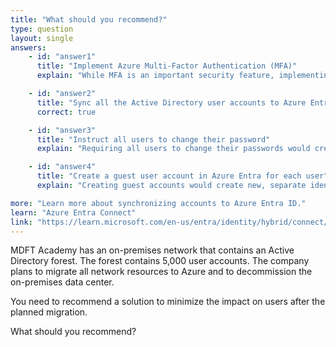 ```yaml
---
title: "What should you recommend?"
type: question
layout: single
answers:
    - id: "answer1"
      title: "Implement Azure Multi-Factor Authentication (MFA)"
      explain: "While MFA is an important security feature, implementing it alone would not minimize the impact of migrating from on-premises Active Directory to Azure. In fact, implementing MFA without proper synchronization could cause additional disruption."

    - id: "answer2"
      title: "Sync all the Active Directory user accounts to Azure Entra"
      correct: true

    - id: "answer3"
      title: "Instruct all users to change their password"
      explain: "Requiring all users to change their passwords would create unnecessary disruption. With proper synchronization, users can continue using their existing credentials."

    - id: "answer4"
      title: "Create a guest user account in Azure Entra for each user"
      explain: "Creating guest accounts would create new, separate identities rather than maintaining users' existing identities. This would cause significant disruption as users would need to manage multiple accounts."

more: "Learn more about synchronizing accounts to Azure Entra ID."
learn: "Azure Entra Connect"
link: "https://learn.microsoft.com/en-us/entra/identity/hybrid/connect/whatis-azure-ad-connect"
---
```


MDFT Academy has an on-premises network that contains an Active Directory forest. The forest contains 5,000 user accounts. The company plans to migrate all network resources to Azure and to decommission the on-premises data center. 

You need to recommend a solution to minimize the impact on users after the planned migration. 

What should you recommend?